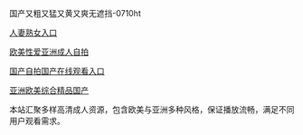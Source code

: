 国产又粗又猛又黄又爽无遮挡-0710ht

<a href="https://heiliao2dmwwy.pages.dev">人妻熟女入口</a>

<a href="https://heiliaoll4qsx.pages.dev">欧美性爱亚洲成人自拍</a>

<a href="https://heiliaoe8ajia.pages.dev">国产自拍国产在线观看入口</a>

<a href="https://heiliaozj3tjd.pages.dev">亚洲欧美综合精品国产</a>

本站汇聚多样高清成人资源，包含欧美与亚洲多种风格，保证播放流畅，满足不同用户观看需求。

<span style="display:none;">[Canonical link](https://github.com/hihi20250710/hihi16)</span>
